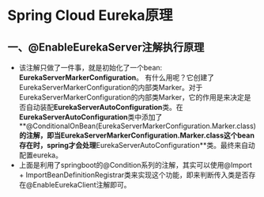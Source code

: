 # Spring Cloud Eureka原理

## 一、@EnableEurekaServer注解执行原理
* 该注解只做了一件事，就是初始化了一个bean: **EurekaServerMarkerConfiguration**。 有什么用呢？它创建了EurekaServerMarkerConfiguration的内部类Marker。对于EurekaServerMarkerConfiguration的内部类Marker，它的作用是来决定是否自动装配**EurekaServerAutoConfiguration**类。在**EurekaServerAutoConfiguration**类中添加了**@ConditionalOnBean(EurekaServerMarkerConfiguration.Marker.class)**的注解，即当EurekaServerMarkerConfiguration.Marker.class这个bean存在时，spring才会处理**EurekaServerAutoConfiguration**类。最终来自动配置eureka。
* 上面是利用了springboot的@Condition系列的注解，其实可以使用@Import + ImportBeanDefinitionRegistrar类来实现这个功能，即来判断传入类是否存在@EnableEurekaClient注解即可。